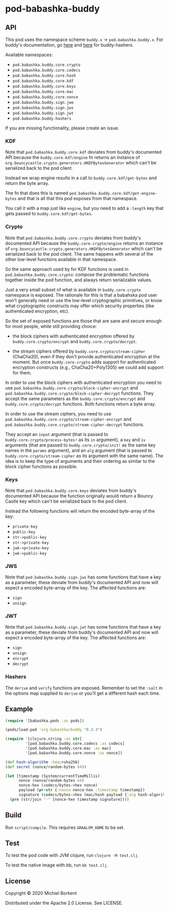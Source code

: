 # pod-babashka-buddy

## API

This pod uses the namespace scheme `buddy.x` -> `pod.babashka.buddy.x`.
For buddy's documentation, go [here](https://funcool.github.io/buddy-core/latest/api/index.html) and
[here](https://funcool.github.io/buddy-hashers/latest/user-guide.html) for buddy-hashers.

Available namespaces:

- `pod.babashka.buddy.core.crypto`
- `pod.babashka.buddy.core.codecs`
- `pod.babashka.buddy.core.hash`
- `pod.babashka.buddy.core.kdf`
- `pod.babashka.buddy.core.keys`
- `pod.babashka.buddy.core.mac`
- `pod.babashka.buddy.core.nonce`
- `pod.babashka.buddy.sign.jwe`
- `pod.babashka.buddy.sign.jws`
- `pod.babashka.buddy.sign.jwt`
- `pod.babashka.buddy.hashers`

If you are missing functionality, please create an issue.

### KDF

Note that `pod.babashka.buddy.core.kdf` deviates from buddy's documented API
because the `buddy.core.kdf/engine` fn returns an instance of
`org.bouncycastle.crypto.generators.HKDFBytesGenerator` which can't be
serialized back to the pod client.

Instead we wrap engine results in a call to `buddy.core.kdf/get-bytes` and
return the byte array.

The fn that does this is named `pod.babashka.buddy.core.kdf/get-engine-bytes`
and that is all that this pod exposes from that namespace.

You call it with a map just like `engine`, but you need to add a `:length` key
that gets passed to `buddy.core.kdf/get-bytes`.

### Crypto

Note that `pod.babashka.buddy.core.crypto` deviates from buddy's documented
API because the `buddy.core.crypto/engine` returns an instance of
`org.bouncycastle.crypto.generators.HKDFBytesGenerator` which can't be
serialized back to the pod client. The same happens with several of the
other low-level functions available in that namespace.

So the same approach used by for KDF functions is used in
`pod.babashka.buddy.core.crypto`: compose the problematic functions
together inside the pod function, and always return serializable values.

Just a very small subset of what is available in `buddy.core.crypto`
namespace is exposed. The rationale for this is that a babahska pod user
won't generally need or use the low-level cryptographic primitives, or know
what cryptographic constructs may offer which security properties (like
authenticated encryption, etc).

So the set of exposed functions are those that are sane and secure enough
for most people, while still providing choice:

- the block ciphers with authenticated encryption offered by
  `buddy.core.crypto/encrypt` and `buddy.core.crypto/decrypt`.

- the stream ciphers offered by `buddy.core.crypto/stream-cipher`
  (ChaCha20), even if they don't provide authenticated encryption at the
  moment. But once `buddy.core.crypto` adds support for authenticated
  encryption constructs (e.g., ChaCha20+Poly1305) we could add support for
  them.

In order to use the block ciphers with authenticated encryption you need to
use `pod.babashka.buddy.core.crypto/block-cipher-encrypt` and
`pod.babashka.buddy.core.crypto/block-cipher-decrypt` functions. They
accept the same parameters as the `buddy.core.crypto/encrypt` and
`buddy.core.crypto/decrypt` functions. Both functions return a byte array.

In order to use the stream ciphers, you need to use
`pod.babashka.buddy.core.crypto/stream-cipher-encrypt` and
`pod.babashka.buddy.core.crypto/stream-cipher-decrypt` functions.

They accept an `input` argument (that is passed to
`buddy.core.crypto/process-bytes!` as its `in` argument), a `key` and `iv`
arguments (that are passed to `buddy.core.crypto/init!` as the same key
names in the `params` argument), and an `alg` argument (that is passed to
`buddy.core.crypto/stream-cipher` as its argument with the same name). The
idea is to keep the type of arguments and their ordering as similar to the
block cipher functions as possible.

### Keys

Note that `pod.babashka.buddy.core.keys` deviates from buddy's documented API
because the function originally would return a Bouncy Castle key which can't
be serialized back to the pod client.

Instead the following functions will return the encoded byte-array of the key:
  - `private-key`
  - `public-key`
  - `str->public-key`
  - `str->private-key`
  - `jwk->private-key`
  - `jwk->public-key`

### JWS

Note that `pod.babashka.buddy.sign.jws` has some functions that have a key
as a parameter, these deviate from buddy's documented API and now will expect
a encoded byte-array of the key. The affected functions are:
  - `sign`
  - `unsign`

### JWT
Note that `pod.babashka.buddy.sign.jwt` has some functions that have a key
as a parameter, these deviate from buddy's documented API and now will expect
a encoded byte-array of the key. The affected functions are:
  - `sign`
  - `unsign`
  - `encrypt`
  - `decrypt`

### Hashers
The `derive` and `verify` functions are exposed. Remember to set the `:salt` in
the options map supplied to `derive` or you'll get a different hash each time.


## Example

``` clojure
(require '[babashka.pods :as pods])

(pods/load-pod 'org.babashka/buddy "0.3.3")

(require '[clojure.string :as str]
         '[pod.babashka.buddy.core.codecs :as codecs]
         '[pod.babashka.buddy.core.mac :as mac]
         '[pod.babashka.buddy.core.nonce :as nonce])

(def hash-algorithm :hmac+sha256)
(def secret (nonce/random-bytes 64))

(let [timestamp (System/currentTimeMillis)
      nonce (nonce/random-bytes 64)
      nonce-hex (codecs/bytes->hex nonce)
      payload (pr-str {:nonce nonce-hex :timestamp timestamp})
      signature (codecs/bytes->hex (mac/hash payload {:alg hash-algorithm :key secret}))]
  (prn (str/join "-" [nonce-hex timestamp signature])))
```

## Build

Run `script/compile`. This requires `GRAALVM_HOME` to be set.

## Test

To test the pod code with JVM clojure, run `clojure -M test.clj`.

To test the native image with bb, run `bb test.clj`.

## License

Copyright © 2020 Michiel Borkent

Distributed under the Apache 2.0 License. See LICENSE.
